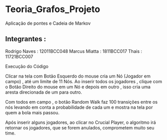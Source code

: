 # Teoria_Grafos_Projeto
Aplicação de pontes e Cadeia de Markov

## Integrantes :

Rodrigo Naves : 12011BCC048 
Marcus Miatta : 1811BCC017
Thais : 11721BCC007

Execução do Código

Clicar na tela com Botão Esquerdo do mouse cria um Nó (Jogador em campo) , até um limite de 11 Nós.
Ao inserir todos os jogadores , clique com o Botão Direito do mouse em um Nó e depois em outro , isso cria uma aresta direcionada de um para outro.

Com todos em campo , o botão Random Walk faz 100 transições entre os nós levando em conta a probabilidade de cada um e mostra na tela por quem a bola mais passou.

Após inserir alguns jogadores, ao clicar no Crucial Player, o algoritmo irá retornar os jogadores, que se forem anulados, comprometem muito seu time.

